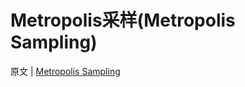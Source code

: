 # Metropolis采样(Metropolis Sampling)

原文 | [Metropolis Sampling](http://www.pbr-book.org/3ed-2018/Monte_Carlo_Integration/Metropolis_Sampling.html)